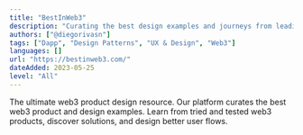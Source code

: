 ```yaml
---
title: "BestInWeb3"
description: "Curating the best design examples and journeys from leading web3 products."
authors: ["@diegorivasn"]
tags: ["Dapp", "Design Patterns", "UX & Design", "Web3"]
languages: []
url: "https://bestinweb3.com/"
dateAdded: 2023-05-25
level: "All"
---
```


The ultimate web3 product design resource. Our platform curates the best web3 product and design examples. Learn from tried and tested web3 products, discover solutions, and design better user flows.